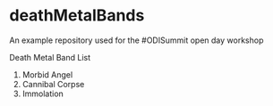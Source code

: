 deathMetalBands
===============

An example repository used for the #ODISummit open day workshop


Death Metal Band List

1. Morbid Angel
2. Cannibal Corpse
3. Immolation
